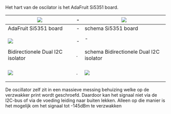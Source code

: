 Het hart van de oscilator is het AdaFruit Si5351 board.

<img src="https://github.com/costonisp/DEC-meetzender-test/blob/master/documentation/Si5351+interface/ada5351.jpg"> | <b>-</b> | <a href="https://github.com/costonisp/DEC-meetzender-test/blob/master/documentation/Si5351+interface/AdaSi5351Sch.pdf"><img src="https://github.com/costonisp/DEC-meetzender-test/blob/master/documentation/Si5351+interface/AdaSi5351SchTN.jpg"></a>
----------------------------------- | --- | -----------------------------------------
AdaFruit Si5351 board | - | schema Si5351 board
 |  | 
<img src="https://github.com/costonisp/DEC-meetzender-test/blob/master/documentation/Si5351+interface/I2CisolatorTN.jpg"> | - | - </p>
Bidirectionele Dual I2C isolator | . | schema Bidirectionele Dual I2C isolator
 | | 
<p><img src="https://github.com/costonisp/DEC-meetzender-test/blob/master/documentation/Si5351+interface/OscillatorBlockATN.jpg"> | . | <img src="https://github.com/costonisp/DEC-meetzender-test/blob/master/documentation/Si5351+interface/OscillatorBlockBTN.jpg">

De oscillator zelf zit in een massieve messing behuizing welke op de verzwakker print wordt geschroefd.
Daardoor kan het signaal niet via de I2C-bus of via de voeding leiding naar buiten lekken.
Alleen op die manier is het mogelijk om het signaal tot -145dBm te verzwakken
